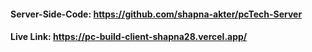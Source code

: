 #### Server-Side-Code: https://github.com/shapna-akter/pcTech-Server
#### Live Link: https://pc-build-client-shapna28.vercel.app/